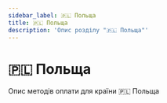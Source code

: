 ```yaml
---
sidebar_label: 🇵🇱 Польща
title: 🇵🇱 Польща
description: 'Опис розділу "🇵🇱 Польща"'
---
```


# 🇵🇱 Польща

Опис методів оплати для країни 🇵🇱 Польща

